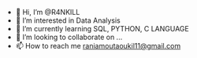 - 👋 Hi, I’m @R4NKILL
- 👀 I’m interested in Data Analysis
- 🌱 I’m currently learning SQL, PYTHON, C LANGUAGE
- 💞️ I’m looking to collaborate on ...
- 📫 How to reach me raniamoutaoukil11@gmail.com

<!---
R4NKILL/R4NKILL is a ✨ special ✨ repository because its `README.md` (this file) appears on your GitHub profile.
You can click the Preview link to take a look at your changes.
--->
